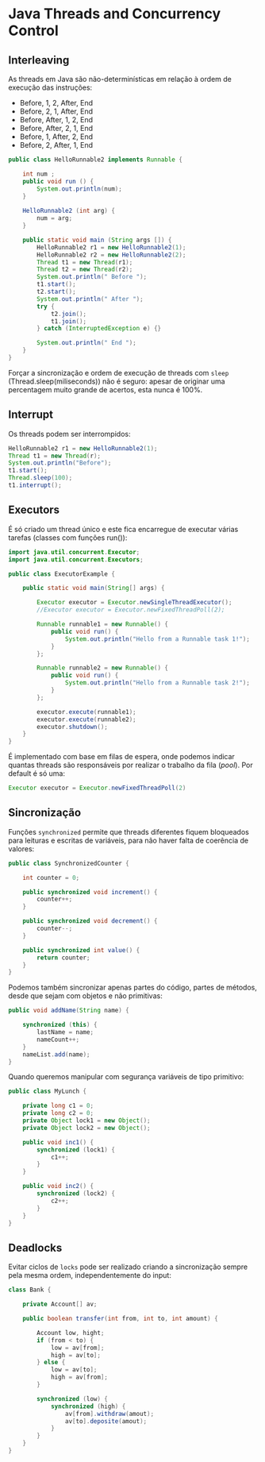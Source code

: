 # Java Threads and Concurrency Control

## Interleaving

As threads em Java são não-determinísticas em relação à ordem de execução das instruções:

- Before, 1, 2, After, End
- Before, 2, 1, After, End
- Before, After, 1, 2, End
- Before, After, 2, 1, End
- Before, 1, After, 2, End
- Before, 2, After, 1, End

```java
public class HelloRunnable2 implements Runnable {

    int num ;
    public void run () { 
        System.out.println(num); 
    }
    
    HelloRunnable2 (int arg) { 
        num = arg; 
    }

    public static void main (String args []) {
        HelloRunnable2 r1 = new HelloRunnable2(1);
        HelloRunnable2 r2 = new HelloRunnable2(2);
        Thread t1 = new Thread(r1); 
        Thread t2 = new Thread(r2);
        System.out.println(" Before ");
        t1.start(); 
        t2.start();
        System.out.println(" After ");
        try { 
            t2.join();
            t1.join(); 
        } catch (InterruptedException e) {}

        System.out.println(" End ");
    }
}
```

Forçar a sincronização e ordem de execução de threads com `sleep` (Thread.sleep(miliseconds)) não é seguro: apesar de originar uma percentagem muito grande de acertos, esta nunca é 100%.


## Interrupt

Os threads podem ser interrompidos:

```java
HelloRunnable2 r1 = new HelloRunnable2(1);
Thread t1 = new Thread(r);
System.out.println("Before");
t1.start();
Thread.sleep(100); 
t1.interrupt();
```

## Executors

É só criado um thread único e este fica encarregue de executar várias tarefas (classes com funções run()):

```java
import java.util.concurrent.Executor;
import java.util.concurrent.Executors;

public class ExecutorExample {

    public static void main(String[] args) {

        Executor executor = Executor.newSingleThreadExecutor();
        //Executor executor = Executor.newFixedThreadPoll(2);

        Runnable runnable1 = new Runnable() {
            public void run() {
                System.out.println("Hello from a Runnable task 1!");
            }
        };

        Runnable runnable2 = new Runnable() {
            public void run() {
                System.out.println("Hello from a Runnable task 2!");
            }
        };

        executor.execute(runnable1);
        executor.execute(runnable2);
        executor.shutdown();
    }
}
```

É implementado com base em filas de espera, onde podemos indicar quantas threads são responsáveis por realizar o trabalho da fila (*pool*). Por default é só uma:

```java
Executor executor = Executor.newFixedThreadPoll(2)
```

## Sincronização

Funções `synchronized` permite que threads diferentes fiquem bloqueados para leituras e escritas de variáveis, para não haver falta de coerência de valores:

```java
public class SynchronizedCounter {

    int counter = 0;

    public synchronized void increment() {
        counter++;
    }

    public synchronized void decrement() {
        counter--;
    }

    public synchronized int value() {
        return counter;
    }
}
```

Podemos também sincronizar apenas partes do código, partes de métodos, desde que sejam com objetos e não primitivas:

```java
public void addName(String name) {

    synchronized (this) {
        lastName = name;
        nameCount++;
    }
    nameList.add(name);
}
```

Quando queremos manipular com segurança variáveis de tipo primitivo:

```java
public class MyLunch {

    private long c1 = 0;
    private long c2 = 0;
    private Object lock1 = new Object();
    private Object lock2 = new Object();

    public void inc1() {
        synchronized (lock1) {
            c1++;
        }
    }

    public void inc2() {
        synchronized (lock2) {
            c2++;
        }
    }
}
```

## Deadlocks

Evitar ciclos de `locks` pode ser realizado criando a sincronização sempre pela mesma ordem, independentemente do input:

```java
class Bank {

    private Account[] av;

    public boolean transfer(int from, int to, int amount) {

        Account low, hight;
        if (from < to) {
            low = av[from];
            high = av[to];
        } else {
            low = av[to];
            high = av[from];
        }

        synchronized (low) {
            synchronized (high) {
                av[from].withdraw(amout);
                av[to].deposite(amout);
            }
        }
    }
}
```